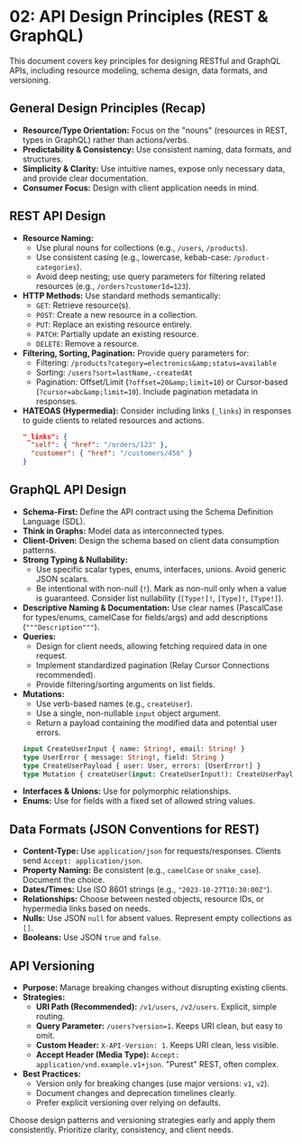 # 02: API Design Principles (REST &amp; GraphQL)

This document covers key principles for designing RESTful and GraphQL APIs, including resource modeling, schema design, data formats, and versioning.

## General Design Principles (Recap)

*   **Resource/Type Orientation:** Focus on the "nouns" (resources in REST, types in GraphQL) rather than actions/verbs.
*   **Predictability &amp; Consistency:** Use consistent naming, data formats, and structures.
*   **Simplicity &amp; Clarity:** Use intuitive names, expose only necessary data, and provide clear documentation.
*   **Consumer Focus:** Design with client application needs in mind.

## REST API Design

*   **Resource Naming:**
    *   Use plural nouns for collections (e.g., `/users`, `/products`).
    *   Use consistent casing (e.g., lowercase, kebab-case: `/product-categories`).
    *   Avoid deep nesting; use query parameters for filtering related resources (e.g., `/orders?customerId=123`).
*   **HTTP Methods:** Use standard methods semantically:
    *   `GET`: Retrieve resource(s).
    *   `POST`: Create a new resource in a collection.
    *   `PUT`: Replace an existing resource entirely.
    *   `PATCH`: Partially update an existing resource.
    *   `DELETE`: Remove a resource.
*   **Filtering, Sorting, Pagination:** Provide query parameters for:
    *   Filtering: `/products?category=electronics&amp;status=available`
    *   Sorting: `/users?sort=lastName,-createdAt`
    *   Pagination: Offset/Limit (`?offset=20&amp;limit=10`) or Cursor-based (`?cursor=abc&amp;limit=10`). Include pagination metadata in responses.
*   **HATEOAS (Hypermedia):** Consider including links (`_links`) in responses to guide clients to related resources and actions.
    ```json
    "_links": {
      "self": { "href": "/orders/123" },
      "customer": { "href": "/customers/456" }
    }
    ```

## GraphQL API Design

*   **Schema-First:** Define the API contract using the Schema Definition Language (SDL).
*   **Think in Graphs:** Model data as interconnected types.
*   **Client-Driven:** Design the schema based on client data consumption patterns.
*   **Strong Typing &amp; Nullability:**
    *   Use specific scalar types, enums, interfaces, unions. Avoid generic JSON scalars.
    *   Be intentional with non-null (`!`). Mark as non-null only when a value is guaranteed. Consider list nullability (`[Type!]!`, `[Type]!`, `[Type!]`).
*   **Descriptive Naming &amp; Documentation:** Use clear names (PascalCase for types/enums, camelCase for fields/args) and add descriptions (`"""Description"""`).
*   **Queries:**
    *   Design for client needs, allowing fetching required data in one request.
    *   Implement standardized pagination (Relay Cursor Connections recommended).
    *   Provide filtering/sorting arguments on list fields.
*   **Mutations:**
    *   Use verb-based names (e.g., `createUser`).
    *   Use a single, non-nullable `input` object argument.
    *   Return a payload containing the modified data and potential user errors.
    ```graphql
    input CreateUserInput { name: String!, email: String! }
    type UserError { message: String!, field: String }
    type CreateUserPayload { user: User, errors: [UserError!] }
    type Mutation { createUser(input: CreateUserInput!): CreateUserPayload }
    ```
*   **Interfaces &amp; Unions:** Use for polymorphic relationships.
*   **Enums:** Use for fields with a fixed set of allowed string values.

## Data Formats (JSON Conventions for REST)

*   **Content-Type:** Use `application/json` for requests/responses. Clients send `Accept: application/json`.
*   **Property Naming:** Be consistent (e.g., `camelCase` or `snake_case`). Document the choice.
*   **Dates/Times:** Use ISO 8601 strings (e.g., `"2023-10-27T10:30:00Z"`).
*   **Relationships:** Choose between nested objects, resource IDs, or hypermedia links based on needs.
*   **Nulls:** Use JSON `null` for absent values. Represent empty collections as `[]`.
*   **Booleans:** Use JSON `true` and `false`.

## API Versioning

*   **Purpose:** Manage breaking changes without disrupting existing clients.
*   **Strategies:**
    *   **URI Path (Recommended):** `/v1/users`, `/v2/users`. Explicit, simple routing.
    *   **Query Parameter:** `/users?version=1`. Keeps URI clean, but easy to omit.
    *   **Custom Header:** `X-API-Version: 1`. Keeps URI clean, less visible.
    *   **Accept Header (Media Type):** `Accept: application/vnd.example.v1+json`. "Purest" REST, often complex.
*   **Best Practices:**
    *   Version only for breaking changes (use major versions: `v1`, `v2`).
    *   Document changes and deprecation timelines clearly.
    *   Prefer explicit versioning over relying on defaults.

Choose design patterns and versioning strategies early and apply them consistently. Prioritize clarity, consistency, and client needs.